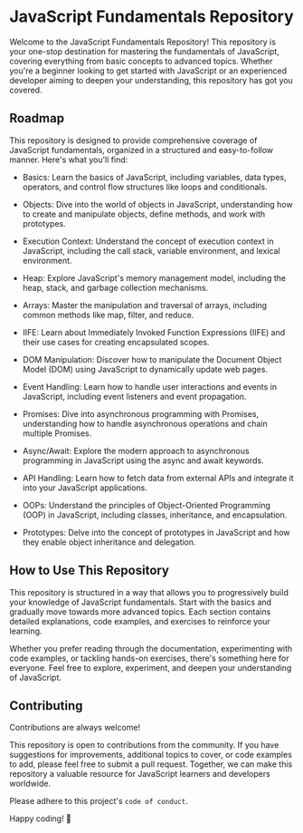 
# JavaScript Fundamentals Repository

Welcome to the JavaScript Fundamentals Repository! This repository is your one-stop destination for mastering the fundamentals of JavaScript, covering everything from basic concepts to advanced topics. Whether you're a beginner looking to get started with JavaScript or an experienced developer aiming to deepen your understanding, this repository has got you covered.


## Roadmap
This repository is designed to provide comprehensive coverage of JavaScript fundamentals, organized in a structured and easy-to-follow manner. Here's what you'll find:

- Basics: Learn the basics of JavaScript, including variables, data types, operators, and control flow structures like loops and conditionals.

- Objects: Dive into the world of objects in JavaScript, understanding how to create and manipulate objects, define methods, and work with prototypes.

- Execution Context: Understand the concept of execution context in JavaScript, including the call stack, variable environment, and lexical environment.

- Heap: Explore JavaScript's memory management model, including the heap, stack, and garbage collection mechanisms.

- Arrays: Master the manipulation and traversal of arrays, including common methods like map, filter, and reduce.

- IIFE: Learn about Immediately Invoked Function Expressions (IIFE) and their use cases for creating encapsulated scopes.

- DOM Manipulation: Discover how to manipulate the Document Object Model (DOM) using JavaScript to dynamically update web pages.

- Event Handling: Learn how to handle user interactions and events in JavaScript, including event listeners and event propagation.

- Promises: Dive into asynchronous programming with Promises, understanding how to handle asynchronous operations and chain multiple Promises.

- Async/Await: Explore the modern approach to asynchronous programming in JavaScript using the async and await keywords.

- API Handling: Learn how to fetch data from external APIs and integrate it into your JavaScript applications.

- OOPs: Understand the principles of Object-Oriented Programming (OOP) in JavaScript, including classes, inheritance, and encapsulation.

- Prototypes: Delve into the concept of prototypes in JavaScript and how they enable object inheritance and delegation.




## How to Use This Repository

This repository is structured in a way that allows you to progressively build your knowledge of JavaScript fundamentals. Start with the basics and gradually move towards more advanced topics. Each section contains detailed explanations, code examples, and exercises to reinforce your learning.

Whether you prefer reading through the documentation, experimenting with code examples, or tackling hands-on exercises, there's something here for everyone. Feel free to explore, experiment, and deepen your understanding of JavaScript.


## Contributing

Contributions are always welcome!

This repository is open to contributions from the community. If you have suggestions for improvements, additional topics to cover, or code examples to add, please feel free to submit a pull request. Together, we can make this repository a valuable resource for JavaScript learners and developers worldwide.

Please adhere to this project's `code of conduct`.

Happy coding! 🚀


